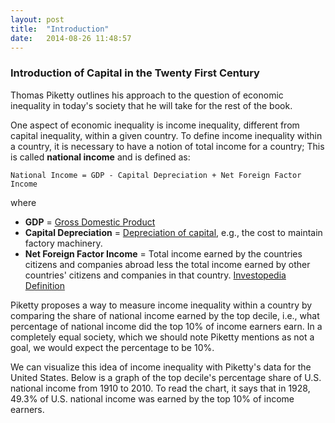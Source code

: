 ```yaml
---
layout: post
title:  "Introduction"
date:   2014-08-26 11:48:57
---
```


### Introduction of Capital in the Twenty First Century

Thomas Piketty outlines his approach to the question of economic inequality in today's society that he will take for the rest of the book.

One aspect of economic inequality is income inequality, different from capital inequality, within a given country. To define income inequality within a country, it is necessary to have a notion of total income for a country; This is called **national income** and is defined as:

    National Income = GDP - Capital Depreciation + Net Foreign Factor Income

where

- **GDP** = [Gross Domestic Product](http://en.wikipedia.org/wiki/Gross_domestic_product)
- **Capital Depreciation** = [Depreciation of capital](http://en.wikipedia.org/wiki/Depreciation_(economics)), e.g., the cost to maintain factory machinery.
- **Net Foreign Factor Income** = Total income earned by the countries citizens and companies abroad less the total income earned by other countries' citizens and companies in that country. [Investopedia Definition](http://www.investopedia.com/terms/n/net-foreign-factor-income-nffi.asp)

Piketty proposes a way to measure income inequality within a country by comparing the share of national income earned by the top decile, i.e., what percentage of national income did the top 10% of income earners earn. In a completely equal society, which we should note Piketty mentions as not a goal, we would expect the percentage to be 10%.

We can visualize this idea of income inequality with Piketty's data for the United States. Below is a graph of the top decile's percentage share of U.S. national income from 1910 to 2010. To read the chart, it says that in 1928, 49.3% of U.S. national income was earned by the top 10% of income earners.
